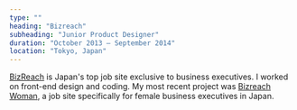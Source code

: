 ```yaml
---
type: ""
heading: "Bizreach"
subheading: "Junior Product Designer"
duration: "October 2013 – September 2014"
location: "Tokyo, Japan"
---
```


<a href="https://www.bizreach.jp/" target="_blank">BizReach</a> is Japan's top job site exclusive to business executives. I worked on front-end design and coding. My most recent project was <a href="https://woman.bizreach.jp/" target="_blank">Bizreach Woman</a>, a job site specifically for female business executives in Japan.
